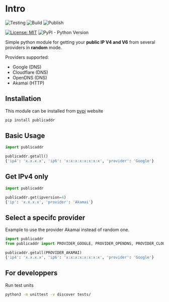 # Intro

![Testing](https://github.com/dmachard/python-publicaddr/workflows/Testing/badge.svg) ![Build](https://github.com/dmachard/python-publicaddr/workflows/Build/badge.svg) ![Publish](https://github.com/dmachard/python-publicaddr/workflows/Publish/badge.svg) 

[![License: MIT](https://img.shields.io/badge/License-MIT-yellow.svg)](https://opensource.org/licenses/MIT)
![PyPI - Python Version](https://img.shields.io/pypi/pyversions/publicaddr)

Simple python module for getting your **public IP V4 and V6** from several providers in **random** mode.

Providers supported:
- Google (DNS)
- Cloudflare (DNS)
- OpenDNS (DNS)
- Akamai (HTTP)

## Installation

This module can be installed from [pypi](https://pypi.org/project/publicaddr/) website

```bash
pip install publicaddr
```

## Basic Usage

```python
import publicaddr

publicaddr.getall()
{'ip4': 'x.x.x.x', 'ip6': 'x:x:x:x:x:x:x:x', 'provider': 'Google'}
```
## Get IPv4 only

```python
import publicaddr

publicaddr.get(ipversion=4)
{'ip': 'x.x.x.x', 'provider': 'Akamai'}
```

## Select a specifc provider

Example to use the provider Akamai instead of random one.

```python
import publicaddr
from publicaddr import PROVIDER_GOOGLE, PROVIDER_OPENDNS, PROVIDER_CLOUDFLARE, PROVIDER_AKAMAI

publicaddr.getall(PROVIDER_AKAMAI)
{'ip4': 'x.x.x.x', 'ip6': 'x:x:x:x:x:x:x:x', 'provider': 'Google'}
```

## For developpers

Run test units

```bash
python3 -m unittest -v discover tests/
```